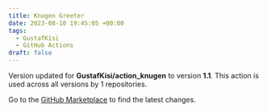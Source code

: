 ```yaml
---
title: Knugen Greeter
date: 2023-08-10 19:45:05 +00:00
tags:
  - GustafKisi
  - GitHub Actions
draft: false
---
```



Version updated for **GustafKisi/action_knugen** to version **1.1**.
This action is used across all versions by 1 repositories.

Go to the [GitHub Marketplace](https://github.com/marketplace/actions/knugen-greeter) to find the latest changes.
